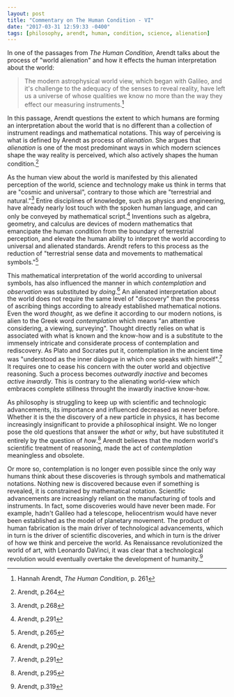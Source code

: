 ```yaml
---
layout: post
title: "Commentary on The Human Condition - VI"
date: "2017-03-31 12:59:33 -0400"
tags: [philosophy, arendt, human, condition, science, alienation]
---
```


In one of the passages from *The Human Condition*, Arendt talks about the process of "world alienation" and how it effects the human interpretation about the world:

> The modern astrophysical world view, which began with Galileo, and it's challenge to the adequacy of the senses to reveal reality, have left us a universe of whose qualities we know no more than the way they effect our measuring instruments.[^10db5f0c]

In this passage, Arendt questions the extent to which humans are forming an interpretation about the world that is no different than a collection of instrument readings and mathematical notations. This way of perceiving is what is defined by Arendt as process of *alienation*. She argues that *alienation* is one of the most predominant ways in which modern sciences shape the way reality is perceived, which also actively shapes the human condition.[^c2f10daf]

As the human view about the world is manifested by this alienated perception of the world, science and technology make us think in terms that are "cosmic and universal", contrary to those which are "terrestrial and natural."[^d2c33aab] Entire disciplines of knowledge, such as physics and engineering, have already nearly lost touch with the spoken human language, and can only be conveyed by mathematical script.[^10db5f1c] Inventions such as algebra, geometry, and calculus are devices of modern mathematics that emancipate the human condition from the boundary of terrestrial perception, and elevate the human ability to interpret the world according to universal and alienated standards. Arendt refers to this process as the reduction of "terrestrial sense data and movements to mathematical symbols."[^244cba7e]

This mathematical interpretation of the world according to universal symbols, has also influenced the manner in which *contemplation* and *observation* was substituted by *doing*.[^bad2a1b8] An alienated interpretation about the world does not   require the same level of "discovery" than the process of ascribing things according to already established mathematical notions. Even the word *thought*, as we define it according to our modern notions, is alien to the Greek word *contemplation* which means "an attentive considering, a viewing, surveying". Thought directly relies on what is associated with what is known and the know-how and is a substitute to the immensely intricate and considerate process of contemplation and rediscovery. As Plato and Socrates put it, contemplation in the ancient time was "understood as the inner dialogue in which one speaks with himself".[^4bd4172f] It requires one to cease his concern with the outer world and objective reasoning. Such a process becomes *outwardly inactive*  and becomes *active inwardly*. This is contrary to the alienating world-view which embraces complete stillness throught the inwardly inactive know-how.

As philosophy is struggling to keep up with scientific and technologic advancements, its importance and influenced decreased as never before. Whether it is the the discovery of a new particle in physics, it has become increasingly insignificant to provide a philosophical insight. We no longer pose the old questions that answer the *what* or *why*, but have substituted it entirely by the question of *how*.[^b83ed4e9] Arendt believes that the modern world's scientific treatment of reasoning, made the act of *contemplation* meaningless and obsolete.

Or more so, contemplation is no longer even possible since the only way humans think about these discoveries is through symbols and mathematical notations. Nothing new is discovered because even if something is revealed, it is constrained by mathematical notation. Scientific advancements are increasingly reliant on the manufacturing of tools and instruments. In fact, some discoveries would have never been made. For example, hadn't Galileo had a telescope, heliocentrism would have never been established as the model of planetary movement. The product of human fabrication is the main driver of technological advancements, which in turn is the driver of scientific discoveries, and which in turn is the driver of how we think and perceive the world. As Renaissance revolutionized the world of art, with Leonardo DaVinci, it was clear that a technological revolution would eventually overtake the development of humanity.[^08b1c58b]

[^08b1c58b]: Arendt, p.319

[^21adea0d]: Hogan, Craig (2000). "Why is the universe just so?". *Reviews of Modern Physics*. 72 (4): 1149–1161. Retrieved from:[https://arxiv.org/abs/astro-ph/9909295](https://arxiv.org/abs/astro-ph/9909295)
[^10db5f0c]: Hannah Arendt, *The Human Condition*, p. 261
[^d2c33aab]: Arendt, p.268
[^c2f10daf]: Arendt, p.264
[^244cba7e]: Arendt, p.265
[^4bd4172f]: Arendt, p.291
[^bad2a1b8]: Arendt, p.290
[^b83ed4e9]: Arendt, p.295
[^8fc48ca7]: Arendt, p.296
[^9b452d98]: Arendt, sec.42
[^e0976831]: Arendt, p.303
[^10db5f1c]: Arendt, p.291
[^712b0164]: Arendt, p.313 footnote
[^f3bd9ae0]: Arendt, p.313
[^b16d28c8]: Arendt, p.307
[^cfa90862]: Arendt, p.305
